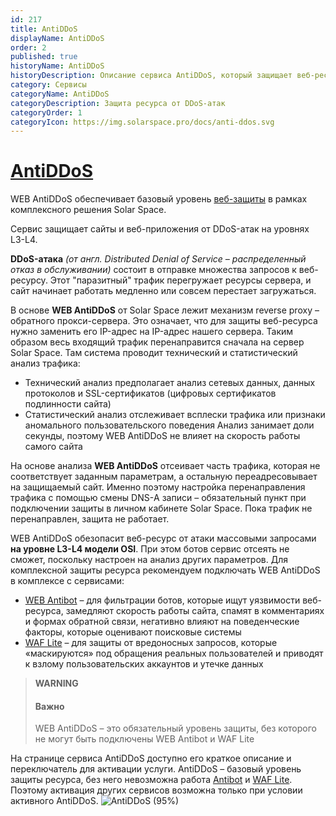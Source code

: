 ```yaml
---
id: 217
title: AntiDDoS
displayName: AntiDDoS
order: 2
published: true
historyName: AntiDDoS
historyDescription: Описание сервиса AntiDDoS, который защищает веб-ресурсы от атак, направленных на замедление работы сайта или его недоступность
category: Сервисы
categoryName: AntiDDoS
categoryDescription: Защита ресурса от DDoS-атак
categoryOrder: 1
categoryIcon: https://img.solarspace.pro/docs/anti-ddos.svg
---
```


# [AntiDDoS](antiddos)

WEB AntiDDoS обеспечивает базовый уровень [веб-защиты]([240]) в рамках комплексного решения Solar Space.  

Сервис защищает сайты и веб-приложения от DDoS-атак на уровнях L3-L4.  

**DDoS-атака** *(от англ. Distributed Denial of Service – распределенный отказ в обслуживании)* состоит в отправке множества запросов к веб-ресурсу. Этот "паразитный" трафик перегружает ресурсы сервера, и сайт начинает работать медленно или совсем перестает загружаться.  

В основе **WEB AntiDDoS** от Solar Space лежит механизм reverse proxy – обратного прокси-сервера. Это означает, что для защиты веб-ресурса нужно заменить его IP-адрес на IP-адрес нашего сервера. Таким образом весь входящий трафик перенаправится сначала на сервер Solar Space. Там система проводит технический и статистический анализ трафика:
- Технический анализ предполагает анализ сетевых данных, данных протоколов и SSL-сертификатов (цифровых сертификатов подлинности сайта)
- Статистический анализ отслеживает всплески трафика или признаки аномального пользовательского поведения
Анализ занимает доли секунды, поэтому WEB AntiDDoS не влияет на скорость работы самого сайта

На основе анализа **WEB AntiDDoS** отсеивает часть трафика, которая не соответствует заданным параметрам, а остальную переадресовывает на защищаемый сайт. Именно поэтому настройка перенаправления трафика с помощью смены DNS-А записи – обязательный пункт при подключении защиты в личном кабинете Solar Space. Пока трафик не перенаправлен, защита не работает.  

WEB AntiDDoS обезопасит веб-ресурс от атаки массовыми запросами **на уровне L3-L4 модели OSI**. При этом ботов сервис отсеять не сможет, поскольку настроен на анализ других параметров. Для комплексной защиты ресурса рекомендуем подключать WEB AntiDDoS в комплексе с сервисами:
- [WEB Antibot]([216]) – для фильтрации ботов, которые ищут уязвимости веб-ресурса, замедляют скорость работы сайта, спамят в комментариях и формах обратной связи, негативно влияют на поведенческие факторы, которые оценивают поисковые системы
- [WAF Lite]([234]) – для защиты от вредоносных запросов, которые «маскируются» под обращения реальных пользователей и приводят к взлому пользовательских аккаунтов и утечке данных

> **WARNING**
> #### Важно
> WEB AntiDDoS – это обязательный уровень защиты, без которого не могут быть подключены WEB Antibot и WAF Lite

На странице сервиса AntiDDoS доступно его краткое описание и переключатель для активации услуги. AntiDDoS – базовый уровень защиты ресурса, без него невозможна работа [Antibot]([216]) и [WAF Lite]([234]). Поэтому активация других сервисов возможна только при условии активного AntiDDoS.
![AntiDDoS (95%)](https://img.solarspace.pro/docs/antiddos.jpg "antiddos")